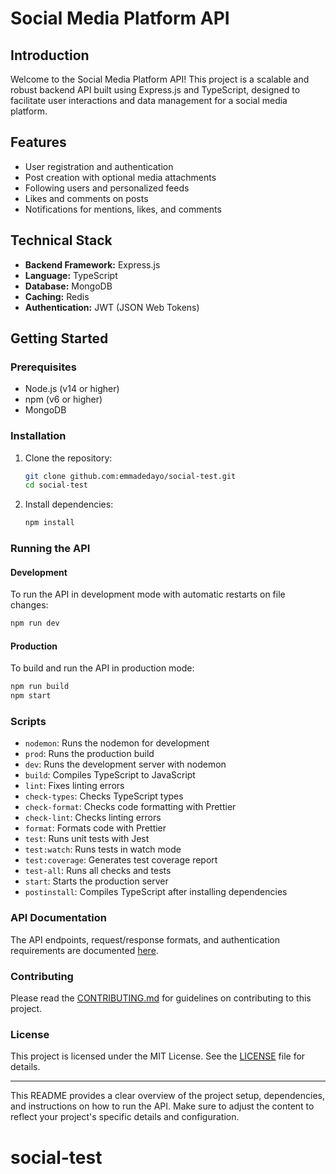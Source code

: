 # Social Media Platform API

## Introduction

Welcome to the Social Media Platform API! This project is a scalable and robust backend API built using Express.js and TypeScript, designed to facilitate user interactions and data management for a social media platform.

## Features

- User registration and authentication
- Post creation with optional media attachments
- Following users and personalized feeds
- Likes and comments on posts
- Notifications for mentions, likes, and comments

## Technical Stack

- **Backend Framework:** Express.js
- **Language:** TypeScript
- **Database:** MongoDB
- **Caching:** Redis
- **Authentication:** JWT (JSON Web Tokens)

## Getting Started

### Prerequisites

- Node.js (v14 or higher)
- npm (v6 or higher)
- MongoDB

### Installation

1. Clone the repository:

   ```sh
   git clone github.com:emmadedayo/social-test.git
   cd social-test
   ```

2. Install dependencies:

   ```sh
   npm install
   ```

### Running the API

#### Development

To run the API in development mode with automatic restarts on file changes:

```sh
npm run dev
```

#### Production

To build and run the API in production mode:

```sh
npm run build
npm start
```

### Scripts

- `nodemon`: Runs the nodemon for development
- `prod`: Runs the production build
- `dev`: Runs the development server with nodemon
- `build`: Compiles TypeScript to JavaScript
- `lint`: Fixes linting errors
- `check-types`: Checks TypeScript types
- `check-format`: Checks code formatting with Prettier
- `check-lint`: Checks linting errors
- `format`: Formats code with Prettier
- `test`: Runs unit tests with Jest
- `test:watch`: Runs tests in watch mode
- `test:coverage`: Generates test coverage report
- `test-all`: Runs all checks and tests
- `start`: Starts the production server
- `postinstall`: Compiles TypeScript after installing dependencies

### API Documentation

The API endpoints, request/response formats, and authentication requirements are documented [here](https://documenter.getpostman.com/view/3080167/2sA3e1BVod).

### Contributing

Please read the [CONTRIBUTING.md](./CONTRIBUTING.md) for guidelines on contributing to this project.

### License

This project is licensed under the MIT License. See the [LICENSE](./LICENSE) file for details.

---

This README provides a clear overview of the project setup, dependencies, and instructions on how to run the API. Make sure to adjust the content to reflect your project's specific details and configuration.
# social-test

